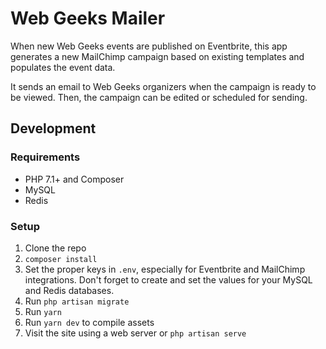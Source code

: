 # Web Geeks Mailer

When new Web Geeks events are published on Eventbrite, this app generates a new MailChimp campaign based on existing templates and populates the event data.

It sends an email to Web Geeks organizers when the campaign is ready to be viewed. Then, the campaign can be edited or scheduled for sending.

## Development

### Requirements

- PHP 7.1+ and Composer
- MySQL
- Redis

### Setup

1. Clone the repo
1. `composer install`
1. Set the proper keys in `.env`, especially for Eventbrite and MailChimp integrations. Don't forget to create and set the values for your MySQL and Redis databases.
1. Run `php artisan migrate`
1. Run `yarn`
1. Run `yarn dev` to compile assets
1. Visit the site using a web server or `php artisan serve`
